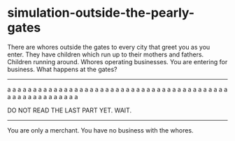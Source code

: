 # simulation-outside-the-pearly-gates
There are whores outside the gates to every city that greet you as you enter. They have children which run up to their mothers and fathers. Children running around. Whores operating businesses. You are entering for business. What happens at the gates?

-----------
a
a
a
a
a
a
a
a
a
a
a
a
a
a
a
a
a
a
a
a
a
a
a
a
a
a
a
a
a
a
a
a
a
a
a
a
a
a
a
a
a
a
a
a
a
a
a
a
a
a
a
a
a
a
a
a
a

DO NOT READ THE LAST PART YET. WAIT.

----------------------------------------------------------------------------------------------------------------------------------------------------------


You are only a merchant. You have no business with the whores.
